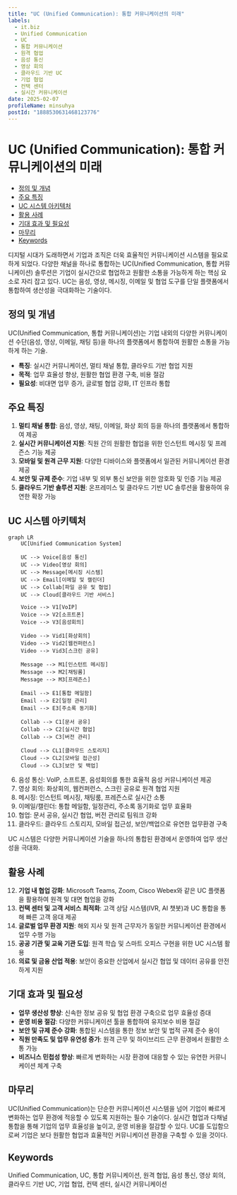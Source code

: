```yaml
---
title: "UC (Unified Communication): 통합 커뮤니케이션의 미래"
labels:
  - it.biz
  - Unified Communication
  - UC
  - 통합 커뮤니케이션
  - 원격 협업
  - 음성 통신
  - 영상 회의
  - 클라우드 기반 UC
  - 기업 협업
  - 컨택 센터
  - 실시간 커뮤니케이션
date: 2025-02-07
profileName: minsuhya
postId: "1888530631468123776"
---
```


# UC (Unified Communication): 통합 커뮤니케이션의 미래

<!-- mtoc-start -->

- [정의 및 개념](#정의-및-개념)
- [주요 특징](#주요-특징)
- [UC 시스템 아키텍처](#uc-시스템-아키텍처)
- [활용 사례](#활용-사례)
- [기대 효과 및 필요성](#기대-효과-및-필요성)
- [마무리](#마무리)
- [Keywords](#keywords)

<!-- mtoc-end -->

디지털 시대가 도래하면서 기업과 조직은 더욱 효율적인 커뮤니케이션 시스템을 필요로 하게 되었다. 다양한 채널을 하나로 통합하는 UC(Unified Communication, 통합 커뮤니케이션) 솔루션은 기업이 실시간으로 협업하고 원활한 소통을 가능하게 하는 핵심 요소로 자리 잡고 있다. UC는 음성, 영상, 메시징, 이메일 및 협업 도구를 단일 플랫폼에서 통합하여 생산성을 극대화하는 기술이다.

## 정의 및 개념

UC(Unified Communication, 통합 커뮤니케이션)는 기업 내외의 다양한 커뮤니케이션 수단(음성, 영상, 이메일, 채팅 등)을 하나의 플랫폼에서 통합하여 원활한 소통을 가능하게 하는 기술.

- **특징**: 실시간 커뮤니케이션, 멀티 채널 통합, 클라우드 기반 협업 지원
- **목적**: 업무 효율성 향상, 원활한 협업 환경 구축, 비용 절감
- **필요성**: 비대면 업무 증가, 글로벌 협업 강화, IT 인프라 통합

## 주요 특징

1. **멀티 채널 통합**: 음성, 영상, 채팅, 이메일, 화상 회의 등을 하나의 플랫폼에서 통합하여 제공
2. **실시간 커뮤니케이션 지원**: 직원 간의 원활한 협업을 위한 인스턴트 메시징 및 프레즌스 기능 제공
3. **모바일 및 원격 근무 지원**: 다양한 디바이스와 플랫폼에서 일관된 커뮤니케이션 환경 제공
4. **보안 및 규제 준수**: 기업 내부 및 외부 통신 보안을 위한 암호화 및 인증 기능 제공
5. **클라우드 기반 솔루션 지원**: 온프레미스 및 클라우드 기반 UC 솔루션을 활용하여 유연한 확장 가능

## UC 시스템 아키텍처

```mermaid
graph LR
    UC[Unified Communication System]

    UC --> Voice[음성 통신]
    UC --> Video[영상 회의]
    UC --> Message[메시징 시스템]
    UC --> Email[이메일 및 캘린더]
    UC --> Collab[파일 공유 및 협업]
    UC --> Cloud[클라우드 기반 서비스]

    Voice --> V1[VoIP]
    Voice --> V2[소프트폰]
    Voice --> V3[음성회의]

    Video --> Vid1[화상회의]
    Video --> Vid2[웹컨퍼런스]
    Video --> Vid3[스크린 공유]

    Message --> M1[인스턴트 메시징]
    Message --> M2[채팅룸]
    Message --> M3[프레즌스]

    Email --> E1[통합 메일함]
    Email --> E2[일정 관리]
    Email --> E3[주소록 동기화]

    Collab --> C1[문서 공유]
    Collab --> C2[실시간 협업]
    Collab --> C3[버전 관리]

    Cloud --> CL1[클라우드 스토리지]
    Cloud --> CL2[모바일 접근성]
    Cloud --> CL3[보안 및 백업]
```

6. 음성 통신: VoIP, 소프트폰, 음성회의를 통한 효율적 음성 커뮤니케이션 제공
7. 영상 회의: 화상회의, 웹컨퍼런스, 스크린 공유로 원격 협업 지원
8. 메시징: 인스턴트 메시징, 채팅룸, 프레즌스로 실시간 소통
9. 이메일/캘린더: 통합 메일함, 일정관리, 주소록 동기화로 업무 효율화
10. 협업: 문서 공유, 실시간 협업, 버전 관리로 팀워크 강화
11. 클라우드: 클라우드 스토리지, 모바일 접근성, 보안/백업으로 유연한 업무환경 구축

UC 시스템은 다양한 커뮤니케이션 기술을 하나의 통합된 환경에서 운영하여 업무 생산성을 극대화.

## 활용 사례

12. **기업 내 협업 강화**: Microsoft Teams, Zoom, Cisco Webex와 같은 UC 플랫폼을 활용하여 원격 및 대면 협업을 강화
13. **컨택 센터 및 고객 서비스 최적화**: 고객 상담 시스템(IVR, AI 챗봇)과 UC 통합을 통해 빠른 고객 응대 제공
14. **글로벌 업무 환경 지원**: 해외 지사 및 원격 근무자가 동일한 커뮤니케이션 환경에서 업무 수행 가능
15. **공공 기관 및 교육 기관 도입**: 원격 학습 및 스마트 오피스 구현을 위한 UC 시스템 활용
16. **의료 및 금융 산업 적용**: 보안이 중요한 산업에서 실시간 협업 및 데이터 공유를 안전하게 지원

## 기대 효과 및 필요성

- **업무 생산성 향상**: 신속한 정보 공유 및 협업 환경 구축으로 업무 효율성 증대
- **운영 비용 절감**: 다양한 커뮤니케이션 툴을 통합하여 유지보수 비용 절감
- **보안 및 규제 준수 강화**: 통합된 시스템을 통한 정보 보안 및 법적 규제 준수 용이
- **직원 만족도 및 업무 유연성 증가**: 원격 근무 및 하이브리드 근무 환경에서 원활한 소통 가능
- **비즈니스 민첩성 향상**: 빠르게 변화하는 시장 환경에 대응할 수 있는 유연한 커뮤니케이션 체계 구축

## 마무리

UC(Unified Communication)는 단순한 커뮤니케이션 시스템을 넘어 기업이 빠르게 변화하는 업무 환경에 적응할 수 있도록 지원하는 필수 기술이다. 실시간 협업과 다채널 통합을 통해 기업의 업무 효율성을 높이고, 운영 비용을 절감할 수 있다. UC를 도입함으로써 기업은 보다 원활한 협업과 효율적인 커뮤니케이션 환경을 구축할 수 있을 것이다.

## Keywords

Unified Communication, UC, 통합 커뮤니케이션, 원격 협업, 음성 통신, 영상 회의, 클라우드 기반 UC, 기업 협업, 컨택 센터, 실시간 커뮤니케이션